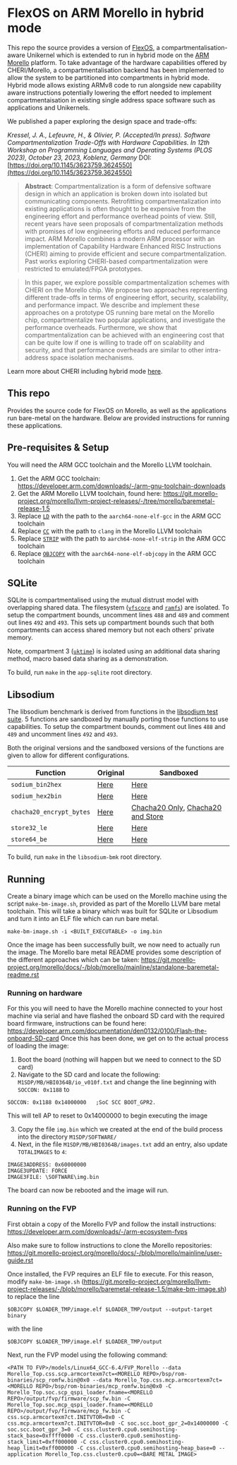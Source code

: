 # FlexOS on ARM Morello in hybrid mode

This repo the source provides a version of [FlexOS](https://github.com/project-flexos/unikraft), a compartmentalisation-aware Unikernel which is extended to run in hybrid mode on the [ARM Morello](https://www.arm.com/architecture/cpu/morello) platform. To take advantage of the hardware capabilities offered by CHERI/Morello, a compartmentalisation backend has been implemented to allow the system to be partitioned into compartments in hybrid mode. Hybrid mode allows existing ARMv8 code to run alongside new capability aware instructions potentially lowering the effort needed to implement compartmentaisation in existing single address space software such as applications and Unikernels. 

We published a paper exploring the design space and trade-offs:

<em>Kressel, J. A., Lefeuvre, H., & Olivier, P. (Accepted/In press). Software Compartmentalization Trade-Offs with Hardware Capabilities. In 12th Workshop on Programming Languages and Operating Systems (PLOS 2023), October 23, 2023, Koblenz, Germany</em> DOI: [https://doi.org/10.1145/3623759.3624550](https://doi.org/10.1145/3623759.3624550)

> **Abstract**:  Compartmentalization is a form of defensive software design in which an application is broken down into isolated but communicating components. Retrofitting compartmentalization into existing applications is often thought to be expensive from the engineering effort and performance overhead points of view. Still, recent years have seen proposals of compartmentalization methods with promises of low engineering efforts and reduced performance impact. ARM Morello combines a modern ARM processor with an implementation of Capability Hardware Enhanced RISC Instructions (CHERI) aiming to provide efficient and secure compartmentalization. Past works exploring CHERI-based compartmentalization were restricted to emulated/FPGA prototypes.

> In this paper, we explore possible compartmentalization schemes with CHERI on the Morello chip. We propose two approaches representing different trade-offs in terms of engineering effort, security, scalability, and performance impact. We describe and implement these approaches on a prototype OS running bare metal on the Morello chip, compartmentalize two popular applications, and investigate the performance overheads. Furthermore, we show that compartmentalization can be achieved with an engineering cost that can be quite low if one is willing to trade off on scalability and security, and that performance overheads are similar to other intra-address space isolation mechanisms.

Learn more about CHERI including hybrid mode [here](https://www.cl.cam.ac.uk/research/security/ctsrd/cheri/).

## This repo
Provides the source code for FlexOS on Morello, as well as the applications run bare-metal on the hardware. Below are provided instructions for running these applications.

## Pre-requisites & Setup
You will need the ARM GCC toolchain and the Morello LLVM toolchain.

1. Get the ARM GCC toolchain: https://developer.arm.com/downloads/-/arm-gnu-toolchain-downloads
2. Get the ARM Morello LLVM toolchain, found here: https://git.morello-project.org/morello/llvm-project-releases/-/tree/morello/baremetal-release-1.5
3. Replace [`LD`](https://github.com/jkressel/flexos-morello-hybrid/blob/main/unikraft/Makefile#L565) with the path to the `aarch64-none-elf-gcc` in the ARM GCC toolchain
4. Replace [`CC`](https://github.com/jkressel/flexos-morello-hybrid/blob/main/unikraft/Makefile#L566) with the path to `clang` in the Morello LLVM toolchain
5. Replace [`STRIP`](https://github.com/jkressel/flexos-morello-hybrid/blob/main/unikraft/Makefile#L581) with the path to `aarch64-none-elf-strip` in the ARM GCC toolchain
6. Replace [`OBJCOPY`](https://github.com/jkressel/flexos-morello-hybrid/blob/main/unikraft/Makefile#L582) with the `aarch64-none-elf-objcopy` in the ARM GCC toolchain

## SQLite
SQLite is compartmentalised using the mutual distrust model with overlapping shared data. The filesystem ([`vfscore`](https://github.com/jkressel/flexos-morello-hybrid/tree/main/unikraft/lib/vfscore) and [`ramfs`](https://github.com/jkressel/flexos-morello-hybrid/tree/main/unikraft/lib/ramfs)) are isolated. To setup the compartment bounds, uncomment lines `488` and `489` and comment out lines `492` and `493`. This sets up compartment bounds such that both compartments can access shared memory but not each others' private memory. 

Note, compartment 3 ([`uktime`](https://github.com/jkressel/flexos-morello-hybrid/tree/main/unikraft/lib/uktime)) is isolated using an additional data sharing method, macro based data sharing as a demonstration.

To build, run `make` in the `app-sqlite` root directory.

## Libsodium
The libsodium benchmark is derived from functions in the [libsodium test suite](https://github.com/jedisct1/libsodium/tree/master/test/default). 5 functions are sandboxed by manually porting those functions to use capabilities. To setup the compartment bounds, comment out lines `488` and `489` and uncomment lines `492` and `493`.

Both the original versions and the sandboxed versions of the functions are given to allow for different configurations.

| Function  | Original  | Sandboxed     |
|---------- |---------- |-----------    |
| `sodium_bin2hex`  | [Here](https://github.com/jkressel/flexos-morello-hybrid/blob/14928003e2353d49eef99b68652b1c5e2f550d52/apps/libsodium-bmk/build/libsodium/origin/libsodium-1.0.18/src/libsodium/sodium/codecs.c#L14C1-L14C15)         | [Here](https://github.com/jkressel/flexos-morello-hybrid/blob/14928003e2353d49eef99b68652b1c5e2f550d52/apps/libsodium-bmk/build/libsodium/origin/libsodium-1.0.18/src/libsodium/sodium/codecs.sandboxed.c#L15)          |
| `sodium_hex2bin`  | [Here](https://github.com/jkressel/flexos-morello-hybrid/blob/14928003e2353d49eef99b68652b1c5e2f550d52/apps/libsodium-bmk/build/libsodium/origin/libsodium-1.0.18/src/libsodium/sodium/codecs.c#L41)         | [Here](https://github.com/jkressel/flexos-morello-hybrid/blob/14928003e2353d49eef99b68652b1c5e2f550d52/apps/libsodium-bmk/build/libsodium/origin/libsodium-1.0.18/src/libsodium/sodium/codecs.sandboxed.c#L53)          |
| `chacha20_encrypt_bytes`  | [Here](https://github.com/jkressel/flexos-morello-hybrid/blob/14928003e2353d49eef99b68652b1c5e2f550d52/apps/libsodium-bmk/build/libsodium/origin/libsodium-1.0.18/src/libsodium/crypto_stream/chacha20/ref/chacha20_ref.c#L81)         | [Chacha20 Only](https://github.com/jkressel/flexos-morello-hybrid/blob/14928003e2353d49eef99b68652b1c5e2f550d52/apps/libsodium-bmk/build/libsodium/origin/libsodium-1.0.18/src/libsodium/crypto_stream/chacha20/ref/chacha20_ref.sandboxed.encrypt_only.c#L84), [Chacha20 and Store](https://github.com/jkressel/flexos-morello-hybrid/blob/14928003e2353d49eef99b68652b1c5e2f550d52/apps/libsodium-bmk/build/libsodium/origin/libsodium-1.0.18/src/libsodium/crypto_stream/chacha20/ref/chacha20_ref.sandboxed.c#L84)           | 
| `store32_le`  | [Here](https://github.com/jkressel/flexos-morello-hybrid/blob/14928003e2353d49eef99b68652b1c5e2f550d52/apps/libsodium-bmk/build/libsodium/origin/libsodium-1.0.18/src/libsodium/include/sodium/private/common.h#L119)         | [Here](https://github.com/jkressel/flexos-morello-hybrid/blob/14928003e2353d49eef99b68652b1c5e2f550d52/apps/libsodium-bmk/build/libsodium/origin/libsodium-1.0.18/src/libsodium/include/sodium/private/common.sandboxed.h#L120)          |
| `store64_be`  | [Here](https://github.com/jkressel/flexos-morello-hybrid/blob/14928003e2353d49eef99b68652b1c5e2f550d52/apps/libsodium-bmk/build/libsodium/origin/libsodium-1.0.18/src/libsodium/include/sodium/private/common.h#L152)         | [Here](https://github.com/jkressel/flexos-morello-hybrid/blob/14928003e2353d49eef99b68652b1c5e2f550d52/apps/libsodium-bmk/build/libsodium/origin/libsodium-1.0.18/src/libsodium/include/sodium/private/common.sandboxed.h#L160)          |

To build, run `make` in the `libsodium-bmk` root directory.

## Running

Create a binary image which can be used on the Morello machine using the script `make-bm-image.sh`, provided as part of the Morello LLVM bare metal toolchain. This will take a binary which was built for SQLite or Libsodium and turn it into an ELF file which can run bare metal.

```
make-bm-image.sh -i <BUILT_EXECUTABLE> -o img.bin
```

Once the image has been successfully built, we now need to actually run the image. The Morello bare metal README provides some description of the different approaches which can be taken: https://git.morello-project.org/morello/docs/-/blob/morello/mainline/standalone-baremetal-readme.rst

### Running on hardware

For this you will need to have the Morello machine connected to your host machine via serial and have flashed the onboard SD card with the required board firmware, instructions can be found here: https://developer.arm.com/documentation/den0132/0100/Flash-the-onboard-SD-card
Once this has been done, we get on to the actual process of loading the image:

1. Boot the board (nothing will happen but we need to connect to the SD card)
2. Navigate to the SD card and locate the following: `M1SDP/MB/HBI0364B/io_v010f.txt` and change the line beginning with `SOCCON: 0x1188` to 
```
SOCCON: 0x1188 0x14000000   ;SoC SCC BOOT_GPR2. 
```
This will tell AP to reset to 0x14000000 to begin executing the image

3. Copy the file `img.bin` which we created at the end of the build process into the directory `M1SDP/SOFTWARE/`
4. Next, in the file `M1SDP/MB/HBI0364B/images.txt` add an entry, also update `TOTALIMAGES` to `4`:

```
IMAGE3ADDRESS: 0x60000000
IMAGE3UPDATE: FORCE
IMAGE3FILE: \SOFTWARE\img.bin
```

The board can now be rebooted and the image will run.

### Running on the FVP

First obtain a copy of the Morello FVP and follow the install instructions: https://developer.arm.com/downloads/-/arm-ecosystem-fvps

Also make sure to follow instructions to clone the Morello repositories: https://git.morello-project.org/morello/docs/-/blob/morello/mainline/user-guide.rst

Once installed, the FVP requires an ELF file to execute. For this reason, modify `make-bm-image.sh` (https://git.morello-project.org/morello/llvm-project-releases/-/blob/morello/baremetal-release-1.5/make-bm-image.sh) to replace the line

```
$OBJCOPY $LOADER_TMP/image.elf $LOADER_TMP/output --output-target binary
```

with the line

```
$OBJCOPY $LOADER_TMP/image.elf $LOADER_TMP/output
```

Next, run the FVP model using the following command:

```
<PATH TO FVP>/models/Linux64_GCC-6.4/FVP_Morello --data Morello_Top.css.scp.armcortexm7ct=<MORELLO REPO>/bsp/rom-binaries/scp_romfw.bin@0x0 --data Morello_Top.css.mcp.armcortexm7ct=<MORELLO REPO>/bsp/rom-binaries/mcp_romfw.bin@0x0 -C Morello_Top.soc.scp_qspi_loader.fname=<MORELLO REPO>/output/fvp/firmware/scp_fw.bin -C Morello_Top.soc.mcp_qspi_loader.fname=<MORELLO REPO>/output/fvp/firmware/mcp_fw.bin -C css.scp.armcortexm7ct.INITVTOR=0x0 -C css.mcp.armcortexm7ct.INITVTOR=0x0 -C soc.scc.boot_gpr_2=0x14000000 -C soc.scc.boot_gpr_3=0 -C css.cluster0.cpu0.semihosting-stack_base=0xffff0000 -C css.cluster0.cpu0.semihosting-stack_limit=0xff000000 -C css.cluster0.cpu0.semihosting-heap_limit=0xff000000 -C css.cluster0.cpu0.semihosting-heap_base=0 --application Morello_Top.css.cluster0.cpu0=<BARE METAL IMAGE>
```


